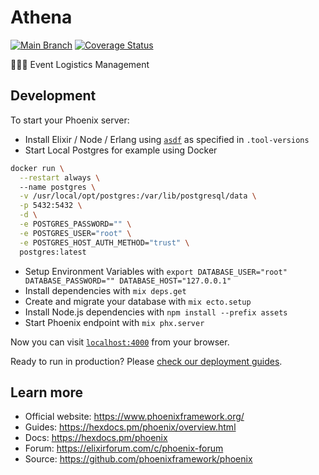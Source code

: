 # Athena

[![Main Branch](https://github.com/Athena-Logistics/athena-backend/actions/workflows/branch_main.yml/badge.svg)](https://github.com/Athena-Logistics/athena-backend/actions/workflows/branch_main.yml)
[![Coverage Status](https://coveralls.io/repos/github/Athena-Logistics/athena-backend/badge.svg?branch=main)](https://coveralls.io/github/Athena-Logistics/athena-backend?branch=main)

:beer::tropical_drink::wine_glass: Event Logistics Management

## Development

To start your Phoenix server:

  * Install Elixir / Node / Erlang using [`asdf`](https://asdf-vm.com/) as specified in `.tool-versions`
  * Start Local Postgres for example using Docker
```bash
docker run \
  --restart always \                                                                  
  --name postgres \
  -v /usr/local/opt/postgres:/var/lib/postgresql/data \
  -p 5432:5432 \
  -d \
  -e POSTGRES_PASSWORD="" \
  -e POSTGRES_USER="root" \
  -e POSTGRES_HOST_AUTH_METHOD="trust" \
  postgres:latest
```
  * Setup Environment Variables with `export DATABASE_USER="root" DATABASE_PASSWORD="" DATABASE_HOST="127.0.0.1"`
  * Install dependencies with `mix deps.get`
  * Create and migrate your database with `mix ecto.setup`
  * Install Node.js dependencies with `npm install --prefix assets`
  * Start Phoenix endpoint with `mix phx.server`

Now you can visit [`localhost:4000`](http://localhost:4000) from your browser.

Ready to run in production? Please [check our deployment guides](https://hexdocs.pm/phoenix/deployment.html).

## Learn more

  * Official website: https://www.phoenixframework.org/
  * Guides: https://hexdocs.pm/phoenix/overview.html
  * Docs: https://hexdocs.pm/phoenix
  * Forum: https://elixirforum.com/c/phoenix-forum
  * Source: https://github.com/phoenixframework/phoenix
